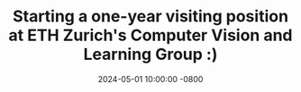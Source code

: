 ---
title: >-
    Starting a one-year visiting position at ETH Zurich's Computer Vision and Learning Group :)
date: 2024-05-01 10:00:00 -0800
---